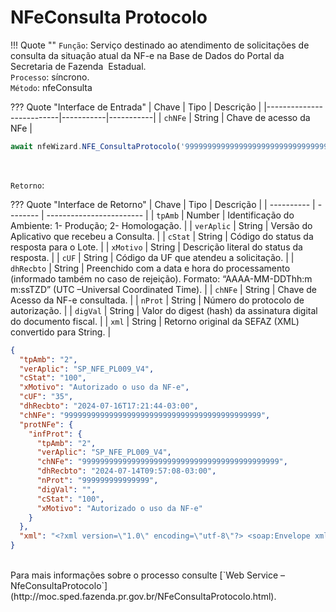 # NFeConsulta Protocolo

!!! Quote ""
    `Função`: Serviço destinado ao atendimento de solicitações de consulta da situação atual da NF-e na Base de Dados do Portal da Secretaria de Fazenda &nbsp;Estadual.<br>
    `Processo`: síncrono.<br>
    `Método`: nfeConsulta
<br>

??? Quote "Interface de Entrada"
    | Chave                    | Tipo | Descrição  |
    |--------------------------|-----------|-----------|
    | `chNFe`             | String | Chave de acesso da NFe |


```typescript title="NFE_ConsultaStatusServico" linenums="1"
await nfeWizard.NFE_ConsultaProtocolo('99999999999999999999999999999999999999999999');
```
<br>

`Retorno`:

??? Quote "Interface de Retorno"
    | Chave      | Tipo     | Descrição                |
    | ---------- | -------- | ------------------------ |
    | `tpAmb`      | Number  | Identificação do Ambiente: 1- Produção; 2- Homologação.               |
    | `verAplic`     |  String  | Versão do Aplicativo que recebeu a Consulta. |
    | `cStat`      |  String  | Código do status da resposta para o Lote. |
    | `xMotivo`      |  String  | Descrição literal do status da resposta. |
    | `cUF`    |  String  | Código da UF que atendeu a solicitação. |
    | `dhRecbto`   |  String  | Preenchido com a data e hora do processamento (informado também no caso de rejeição). Formato: “AAAA-MM-DDThh:m m:ssTZD” (UTC –Universal Coordinated Time). |
    | `chNFe`    |  String  | Chave de Acesso da NF-e consultada. |
    | `nProt`    |  String  | Número do protocolo de autorização. |
    | `digVal`    |  String  | Valor do digest (hash) da assinatura digital do documento fiscal. |
    | `xml`    |  String  | Retorno original da SEFAZ (XML) convertido para String. |

```json
{
  "tpAmb": "2",
  "verAplic": "SP_NFE_PL009_V4",
  "cStat": "100",
  "xMotivo": "Autorizado o uso da NF-e",
  "cUF": "35",
  "dhRecbto": "2024-07-16T17:21:44-03:00",
  "chNFe": "99999999999999999999999999999999999999999999",
  "protNFe": {
    "infProt": {
      "tpAmb": "2",
      "verAplic": "SP_NFE_PL009_V4",
      "chNFe": "99999999999999999999999999999999999999999999",
      "dhRecbto": "2024-07-14T09:57:08-03:00",
      "nProt": "999999999999999",
      "digVal": "",
      "cStat": "100",
      "xMotivo": "Autorizado o uso da NF-e"
    }
  },
  "xml": "<?xml version=\"1.0\" encoding=\"utf-8\"?> <soap:Envelope xmlns:soap=\"http://www.w3.org/2003/05/soap-envelope\" xmlns:xsi=\"http://www.w3.org/2001/XMLSchema-instance\" xmlns:xsd=\"http://www.w3.org/2001/XMLSchema\"> <soap:Body> <nfeResultMsg xmlns=\"http://www.portalfiscal.inf.br/nfe/wsdl/NFeConsultaProtocolo4\"> <retConsSitNFe versao=\"4.00\" xmlns=\"http://www.portalfiscal.inf.br/nfe\"> <tpAmb>1</tpAmb> <verAplic>SP_NFE_PL009_V4</verAplic> <cStat>100</cStat> <xMotivo>Autorizado o uso da NF-e</xMotivo> <cUF>35</cUF> <dhRecbto>2024-07-11T21:51:46-03:00</dhRecbto> <chNFe>99999999999999999999999999999999999999999999</chNFe> <protNFe versao=\"4.00\"> <infProt> <tpAmb>1</tpAmb> <verAplic>SP_NFE_PL009_V4</verAplic> <chNFe>99999999999999999999999999999999999999999999</chNFe> <dhRecbto>2024-02-06T15:36:49-03:00</dhRecbto> <nProt></nProt> <digVal></digVal> <cStat>100</cStat> <xMotivo>Autorizado o uso da NF-e</xMotivo> </infProt> </protNFe> </retConsSitNFe> </nfeResultMsg> </soap:Body> </soap:Envelope>"
}
```


<br>
Para mais informações sobre o processo consulte [`Web Service – NfeConsultaProtocolo`](http://moc.sped.fazenda.pr.gov.br/NFeConsultaProtocolo.html).
<br><br>